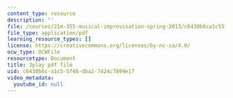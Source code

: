 ```yaml
---
content_type: resource
description: ''
file: /courses/21m-355-musical-improvisation-spring-2013/c6430b6ca1c55f46dba27424c7899e17_u9givSC2M8Y.pdf
file_type: application/pdf
learning_resource_types: []
license: https://creativecommons.org/licenses/by-nc-sa/4.0/
ocw_type: OCWFile
resourcetype: Document
title: 3play pdf file
uid: c6430b6c-a1c5-5f46-dba2-7424c7899e17
video_metadata:
  youtube_id: null
---
```

